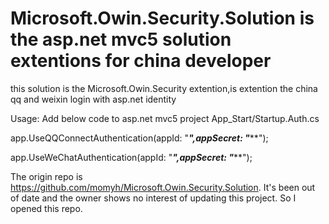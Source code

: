 # Microsoft.Owin.Security.Solution is the asp.net mvc5 solution extentions for china developer

this solution is the Microsoft.Owin.Security extention,is extention the china qq and weixin login with asp.net identity

Usage:
Add below code to asp.net mvc5 project App_Start/Startup.Auth.cs

app.UseQQConnectAuthentication(appId: "***",appSecret: "*****");

app.UseWeChatAuthentication(appId: "***",appSecret: "*****");

The origin repo is https://github.com/momyh/Microsoft.Owin.Security.Solution. It's been out of date and the owner shows no interest of updating this project. So I opened this repo.

